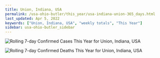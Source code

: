 ```yaml
---
title: Union, Indiana, USA
permalink: /usa-ohio-butler/this_year/usa-indiana-union-365_days.html
last_updated: Apr 5, 2022
keywords: ["Union, Indiana, USA", "weekly totals", "This Year"]
sidebar: usa-ohio-butler_sidebar
---
```


![Rolling 7-day Confirmed Cases This Year for Union, Indiana, USA](/covid_tracker/images/graphs/usa-indiana-union-rolling_7_days_confirmed-365_days_graph.png)

![Rolling 7-day Confirmed Deaths This Year for Union, Indiana, USA](/covid_tracker/images/graphs/usa-indiana-union-rolling_7_days_deaths-365_days_graph.png)

